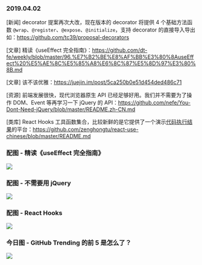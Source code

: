 ### 2019.04.02

[新闻] decorator 提案再次大改，现在版本的 decorator 将提供 4 个基础方法函数 `@wrap`、`@register`、`@expose`、`@initialize`，支持 decorator 的直接导入导出如：<https://github.com/tc39/proposal-decorators>

[文章] 精读《useEffect 完全指南》：<https://github.com/dt-fe/weekly/blob/master/96.%E7%B2%BE%E8%AF%BB%E3%80%8AuseEffect%20%E5%AE%8C%E5%85%A8%E6%8C%87%E5%8D%97%E3%80%8B.md>

[文章] 该不该优雅：<https://juejin.im/post/5ca250b0e51d454ded486c71>

[资源] 前端发展很快，现代浏览器原生 API 已经足够好用。我们并不需要为了操作 DOM、Event 等再学习一下 jQuery 的 API：<https://github.com/nefe/You-Dont-Need-jQuery/blob/master/README.zh-CN.md>

[类库] React Hooks 工具函数集合，比较新鲜的是它提供了一个演示[代码执行结果](https://streamich.github.io/react-use/?path=/story/sensors-useevent--docs)的平台：<https://github.com/zenghongtu/react-use-chinese/blob/master/README.md>

### 配图 - 精读《useEffect 完全指南》
![](https://user-images.githubusercontent.com/810438/54288712-d3615a00-459f-11e9-82a6-904442995d2f.gif)

### 配图 - 不需要用 jQuery
![](https://ws1.sinaimg.cn/large/62bfa70bly1g1o7vp9kfvj21cu0uowia.jpg)

### 配图 - React Hooks
![](https://ws1.sinaimg.cn/large/62bfa70bly1g1o7ug3r64j214w13eako.jpg)

### 今日图 - GitHub Trending 的前 5 是怎么了？
![](https://user-gold-cdn.xitu.io/2019/4/2/169dbea87b787ed7?imageView2/2/w/800/q/100)
